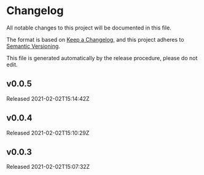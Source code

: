 # Changelog

All notable changes to this project will be documented in this file.

The format is based on [Keep a Changelog](https://keepachangelog.com/en/1.0.0/),
and this project adheres to [Semantic Versioning](https://semver.org/spec/v2.0.0.html).

This file is generated automatically by the release procedure, please do not edit.


## v0.0.5

Released 2021-02-02T15:14:42Z


## v0.0.4

Released 2021-02-02T15:10:29Z


## v0.0.3

Released 2021-02-02T15:07:32Z
